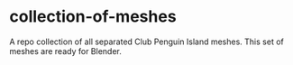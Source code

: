 # collection-of-meshes
A repo collection of all separated Club Penguin Island meshes.
This set of meshes are ready for Blender.
